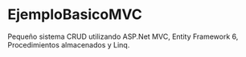 # EjemploBasicoMVC
Pequeño sistema CRUD utilizando ASP.Net MVC, Entity Framework 6, Procedimientos almacenados y Linq.
